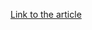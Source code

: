 [Link to the article](https://www.welivesecurity.com/en/business-security/beyond-checkbox-demystifying-cybersecurity-compliance/)
